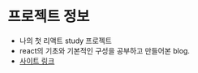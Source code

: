 # 프로젝트 정보
* 나의 첫 리액트 study 프로젝트
* react의 기초와 기본적인 구성을 공부하고 만들어본 blog.
* [사이트 링크](https://handeul-kim.github.io/my-react-project/)
